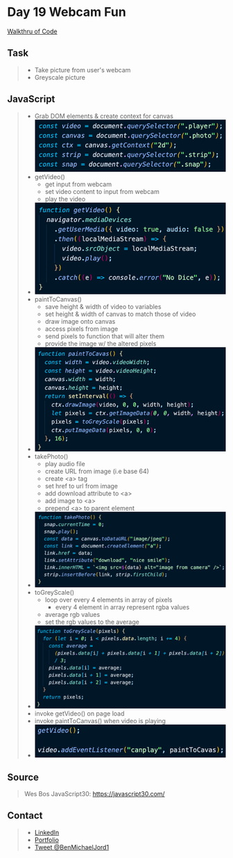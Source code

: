 # Day 19 Webcam Fun

[Walkthru of Code](https://youtu.be/DC2BSgILeGs)

## Task

> - Take picture from user's webcam
> - Greyscale picture

## JavaScript

> - Grab DOM elements & create context for canvas
>   ![dom elements](images/doms.png)
> - getVideo()
>   - get input from webcam
>   - set video content to input from webcam
>   - play the video
> - ![get video function](images/get-video.png)
> - paintToCanvas()
>   - save height & width of video to variables
>   - set height & width of canvas to match those of video
>   - draw image onto canvas
>   - access pixels from image
>   - send pixels to function that will alter them
>   - provide the image w/ the altered pixels
> - ![paint to canvas function](images/paint.png)
> - takePhoto()
>   - play audio file
>   - create URL from image (i.e base 64)
>   - create \<a> tag
>   - set href to url from image
>   - add download attribute to \<a>
>   - add image to \<a>
>   - prepend \<a> to parent element
> - ![take photo function](images/photo.png)
> - toGreyScale()
>   - loop over every 4 elements in array of pixels
>     - every 4 element in array represent rgba values
>   - average rgb values
>   - set the rgb values to the average
> - ![grey scale function](images/greyscale.png)
> - invoke getVideo() on page load
> - invoke paintToCanvas() when video is playing
> - ![event listener](images/event-listener.png)

## Source

> Wes Bos JavaScript30: https://javascript30.com/

## Contact

> - [LinkedIn](https://www.linkedin.com/in/benjamin-alt-higginbotham/)
> - [Portfolio](https://my-portfolio.benjamin-higginbotham.vercel.app/)
> - [Tweet @BenMichaelJord1](https://twitter.com/BenMichaelJord1)

